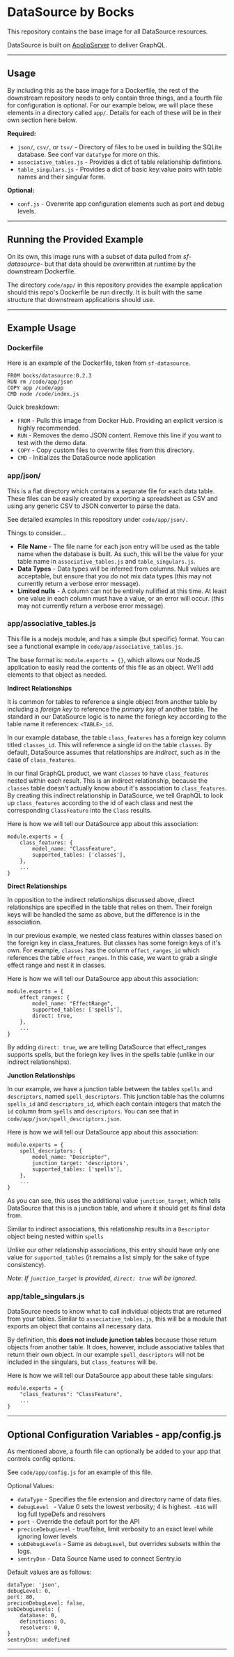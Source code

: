 # DataSource by Bocks

This repository contains the base image for all DataSource resources.

DataSource is built on [ApolloServer](https://www.apollographql.com/docs/apollo-server/) to deliver GraphQL.

----------

## Usage

By including this as the base image for a Dockerfile, the rest of the downstream repository needs to only contain three things, and a fourth file for configuration is optional. For our example below, we will place these elements in a directory called `app/`. Details for each of these will be in their own section here below.

**Required:**
- `json/`, `csv/`, or `tsv/` - Directory of files to be used in building the SQLite database. See conf var `dataType` for more on this.
- `associative_tables.js` - Provides a dict of table relationship defintions.
- `table_singulars.js` - Provides a dict of basic key:value pairs with table names and their singular form.

**Optional:**
- `conf.js` - Overwrite app configuration elements such as port and debug levels.

----------

## Running the Provided Example

On its own, this image runs with a subset of data pulled from _sf-datasource_- but that data should be overwritten at runtime by the downstream Dockerfile. 

The directory `code/app/` in this repository provides the example application should this repo's Dockerfile be run directly. It is built with the same structure that downstream applications should use.

----------

## Example Usage

### Dockerfile

Here is an example of the Dockerfile, taken from `sf-datasource`.

```
FROM bocks/datasource:0.2.3
RUN rm /code/app/json
COPY app /code/app
CMD node /code/index.js
```

Quick breakdown:

- `FROM` - Pulls this image from Docker Hub. Providing an explicit version is highly recommended.
- `RUN` - Removes the demo JSON content. Remove this line if you want to test with the demo data.
- `COPY` - Copy custom files to overwrite files from this directory.
- `CMD` - Initializes the DataSource node application

### app/json/

This is a flat directory which contains a separate file for each data table. These files can be easily created by exporting a spreadsheet as CSV and using any generic CSV to JSON converter to parse the data.

See detailed examples in this repository under `code/app/json/`.

Things to consider...

- **File Name** - The file name for each json entry will be used as the table name when the database is built. As such, this will be the value for your table name in `associative_tables.js` and `table_singulars.js`.
- **Data Types** - Data types will be inferred from columns. Null values are acceptable, but ensure that you do not mix data types (this may not currently return a verbose error message).
- **Limited nulls** - A column can not be entirely nullified at this time. At least one value in each column must have a value, or an error will occur. (this may not currently return a verbose error message).


### app/associative_tables.js

This file is a nodejs module, and has a simple (but specific) format. You can see a functional example in `code/app/associative_tables.js`.

The base format is: `module.exports = {}`, which allows our NodeJS application to easily read the contents of this file as an object. We'll add elements to that object as needed. 


**Indirect Relationships**

It is common for tables to reference a single object from another table by including a _foreign key_ to reference the _primary key_ of another table. The standard in our DataSource logic is to name the foriegn key according to the table name it references: `<TABLE>_id`.

In our example database, the table `class_features` has a foreign key column titled `classes_id`. This will reference a single id on the table `classes`. By default, DataSource assumes that relationships are _indirect_, such as in the case of `class_features`.

In our final GraphQL product, we want `classes` to have `class_features` nested within each result. This is an indirect relationship, because the `classes` table doesn't actually know about it's association to `class_features`. By creating this indirect relationship in DataSource, we tell GraphQL to look up `class_features` according to the id of each class and nest the corresponding `ClassFeature` into the `Class` results.

Here is how we will tell our DataSource app about this association:
```
module.exports = {
    class_features: {
        model_name: "ClassFeature",
        supported_tables: ['classes'],
    },
    ...
}
```


**Direct Relationships**

In opposition to the indirect relationships discussed above, direct relationships are specified in the table that relies on them. Their foreign keys will be handled the same as above, but the difference is in the association.

In our previous example, we nested class features within classes based on the foreign key in class_features. But classes has some foreign keys of it's own. For example, `classes` has the column `effect_ranges_id` which references the table `effect_ranges`. In this case, we want to grab a single effect range and nest it in classes.

Here is how we will tell our DataSource app about this association:
```
module.exports = {
    effect_ranges: {
        model_name: "EffectRange",
        supported_tables: ['spells'],
        direct: true,
    },
    ...
}
```

By adding `direct: true`, we are telling DataSource that effect_ranges supports spells, but the foriegn key lives in the spells table (unlike in our indirect relationships).


**Junction Relationships**

In our example, we have a junction table between the tables `spells` and `descriptors`, named `spell_descriptors`. This junction table has the columns `spells_id` and `descriptors_id`, which each contain integers that match the `id` column from `spells` and `descriptors`. You can see that in `code/app/json/spell_descriptors.json`.

Here is how we will tell our DataSource app about this association:
```
module.exports = {
    spell_descriptors: {
        model_name: "Descriptor",
        junction_target: 'descriptors',
        supported_tables: ['spells'],
    },
    ...
}
```

As you can see, this uses the additional value `junction_target`, which tells DataSource that this is a junction table, and where it should get its final data from.

Similar to indirect associations, this relationship results in a `Descriptor` object being nested within `spells`

Unlike our other relationship associations, this entry should have only one value for `supported_tables` (it remains a list simply for the sake of type consistency).

_Note: If `junction_target` is provided, `direct: true` will be ignored._


### app/table_singulars.js

DataSource needs to know what to call individual objects that are returned from your tables. Similar to `associative_tables.js`, this will be a module that exports an object that contains all necessary data.

By definition, this **does not include junction tables** because those return objects from another table. It does, however, include associative tables that return their own object. In our example `spell_descriptors` will not be included in the singulars, but `class_features` will be.

Here is how we will tell our DataSource app about these table singulars:
```
module.exports = {
    "class_features": "ClassFeature",
    ...
}
```


----------

## Optional Configuration Variables - app/config.js

As mentioned above, a fourth file can optionally be added to your app that controls config options.

See `code/app/config.js` for an example of this file.

Optional Values:

- `dataType` - Specifies the file extension and directory name of data files.
- `debugLevel ` - Value 0 sets the lowest verbosity; 4 is highest. `-616` will log full typeDefs and resolvers
- `port` - Override the default port for the API
- `preciceDebugLevel` - true/false, limit verbosity to an exact level while ignoring lower levels
- `subDebugLevels` - Same as `debugLevel`, but overrides subsets within the logs.
- `sentryDsn` - Data Source Name used to connect Sentry.io

Default values are as follows:
```
dataType: 'json',
debugLevel: 0,
port: 80,
preciceDebugLevel: false,
subDebugLevels: {
    database: 0,
    definitions: 0,
    resolvers: 0,
}
sentryDsn: undefined
```


----------
